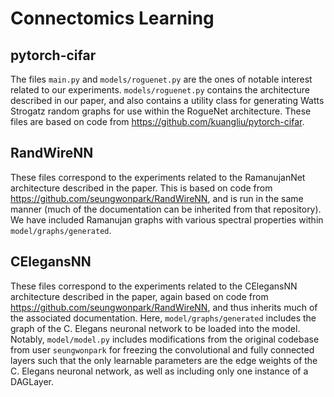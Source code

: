 # Connectomics Learning 

## pytorch-cifar
The files `main.py` and `models/roguenet.py` are the ones of notable interest related to our experiments. `models/roguenet.py` contains the architecture described in our paper, and also contains a utility class for generating Watts Strogatz random graphs for use within the RogueNet architecture. These files are based on code from https://github.com/kuangliu/pytorch-cifar.

## RandWireNN
These files correspond to the experiments related to the RamanujanNet architecture described in the paper. This is based on code from https://github.com/seungwonpark/RandWireNN, and is run in the same manner (much of the documentation can be inherited from that repository). We have included Ramanujan graphs with various spectral properties within `model/graphs/generated`.

## CElegansNN
These files correspond to the experiments related to the CElegansNN architecture described in the paper, again based on code from https://github.com/seungwonpark/RandWireNN, and thus inherits much of the associated documentation. Here, `model/graphs/generated` includes the graph of the C. Elegans neuronal network to be loaded into the model. Notably, `model/model.py` includes modifications from the original codebase from user `seungwonpark` for freezing the convolutional and fully connected layers such that the only learnable parameters are the edge weights of the C. Elegans neuronal network, as well as including only one instance of a DAGLayer.
